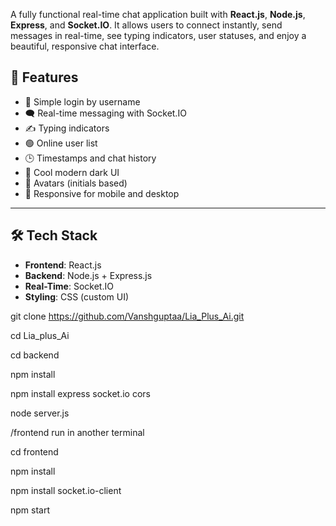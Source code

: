 A fully functional real-time chat application built with **React.js**, **Node.js**, **Express**, and **Socket.IO**. It allows users to connect instantly, send messages in real-time, see typing indicators, user statuses, and enjoy a beautiful, responsive chat interface.

## 🚀 Features

- 🔐 Simple login by username
- 🗨️ Real-time messaging with Socket.IO
- ✍️ Typing indicators
- 🟢 Online user list
- 🕒 Timestamps and chat history
- 🎨 Cool modern dark UI
- 👤 Avatars (initials based)
- 📱 Responsive for mobile and desktop

---

## 🛠️ Tech Stack

- **Frontend**: React.js
- **Backend**: Node.js + Express.js
- **Real-Time**: Socket.IO
- **Styling**: CSS (custom UI)


<!-- Start step to run in your PC -->


git clone https://github.com/Vanshguptaa/Lia_Plus_Ai.git

cd Lia_plus_Ai

cd backend

npm install

<!-- download these dependencies  -->
npm install express socket.io cors

node server.js

/frontend run in another terminal

cd frontend

npm install

npm install socket.io-client

npm start

<!-- App runs at http://localhost:3000 -->

